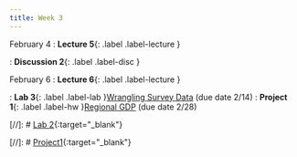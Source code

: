```yaml
---
title: Week 3
---
```


February 4
: **Lecture 5**{: .label .label-lecture }

: **Discussion 2**{: .label .label-disc } 


February 6
: **Lecture 6**{: .label .label-lecture }

: **Lab 3**{: .label .label-lab }[Wrangling Survey Data]() (due date 2/14)
: **Project 1**{: .label .label-hw }[Regional GDP]() (due date 2/28)


[//]: # [Lab 2](){:target="_blank"} 


[//]: # [Project1](){:target="_blank"} 


